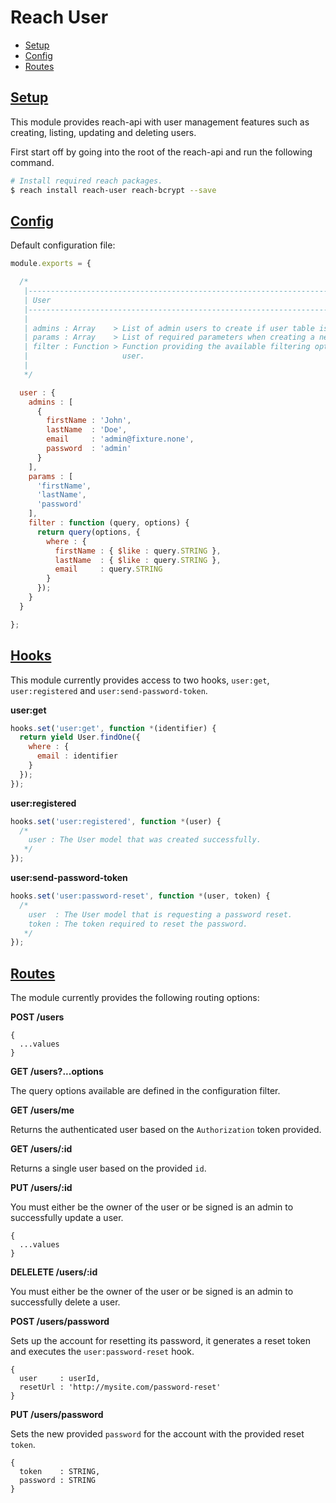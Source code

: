 # Reach User

  - [Setup](#setup)
  - [Config](#config)
  - [Routes](#routes)

## [Setup](#setup)

This module provides reach-api with user management features such as creating, listing, updating and deleting users.

First start off by going into the root of the reach-api and run the following command.

```sh
# Install required reach packages.
$ reach install reach-user reach-bcrypt --save
```

## [Config](#config)

Default configuration file:

```js
module.exports = {

  /*
   |--------------------------------------------------------------------------------
   | User
   |--------------------------------------------------------------------------------
   |
   | admins : Array    > List of admin users to create if user table is empty.
   | params : Array    > List of required parameters when creating a new user.
   | filter : Function > Function providing the available filtering options for the 
   |                     user.
   |
   */

  user : {
    admins : [
      {
        firstName : 'John',
        lastName  : 'Doe',
        email     : 'admin@fixture.none',
        password  : 'admin'
      }
    ],
    params : [
      'firstName',
      'lastName',
      'password'
    ],
    filter : function (query, options) {
      return query(options, {
        where : {
          firstName : { $like : query.STRING },
          lastName  : { $like : query.STRING },
          email     : query.STRING
        }
      });
    }
  }

};
```

## [Hooks](#hooks)

This module currently provides access to two hooks, `user:get`, `user:registered` and `user:send-password-token`.

**user:get**

```js
hooks.set('user:get', function *(identifier) {
  return yield User.findOne({
    where : {
      email : identifier
    }
  });
});
```

**user:registered**

```js
hooks.set('user:registered', function *(user) {
  /*
    user : The User model that was created successfully.
   */
});
```

**user:send-password-token**

```js
hooks.set('user:password-reset', function *(user, token) {
  /*
    user  : The User model that is requesting a password reset.
    token : The token required to reset the password.
   */
});
```

## [Routes](#routes)

The module currently provides the following routing options:

**POST /users**

```
{
  ...values
}
```

**GET /users?...options**

The query options available are defined in the configuration filter.

**GET /users/me**

Returns the authenticated user based on the `Authorization` token provided.

**GET /users/:id**

Returns a single user based on the provided `id`.

**PUT /users/:id**

You must either be the owner of the user or be signed is an admin to successfully update a user.

```
{
  ...values
}
```

**DELELETE /users/:id**

You must either be the owner of the user or be signed is an admin to successfully delete a user.

**POST /users/password**

Sets up the account for resetting its password, it generates a reset token and executes the `user:password-reset` hook.

```
{
  user     : userId,
  resetUrl : 'http://mysite.com/password-reset'
}
```

**PUT /users/password**

Sets the new provided `password` for the account with the provided reset `token`.

```
{
  token    : STRING,
  password : STRING
}
```